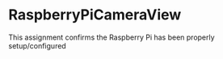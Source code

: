 # RaspberryPiCameraView
This assignment confirms the Raspberry Pi has been properly setup/configured
